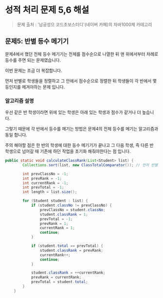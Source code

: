 # 성적 처리 문제 5,6 해설
> 문제 출처 : '남궁성으 코드초보스터디'(네이버 카페)의 자바1000제 카테고리

## 문제5: 반별 등수 메기기

문제4에서 했던 전체 등수 메기기는 전체를 점수순으로 나열한 뒤 맨 위에서부터 차례로 등수를 주면 되는 문제였습니다.  

이번 문제는 조금 더 복잡합니다.

먼저 반별로 학생들을 정렬하고 그 안에서 점수순으로 정렬한 뒤 학생들이 각 반에서 몇 등인지를 메겨야하는 문제 입니다.

### 알고리즘 설명

우선 같은 반 학생이라면 위에 있는 학생은 아래 있는 학생과 점수가 같거나 더 높습니다.  

그렇기 때문에 각 반에서 등수를 메기는 방법은 문제4의 전체 등수를 메기는 알고리즘과 동일 합니다.

주의 해야할 점은 한 반의 학생에 대한 등수 메기기가 끝나고 그 다음 학생, 즉 다른 반 학생으로 넘어갈 때 기존에 하던 작업을 초기화 해줘야한다는 점 입니다.

```java
public static void calculateClassRank(List<Student> list) {
        Collections.sort(list, new ClassTotalComparator()); // 먼저 반별 총점기준 내림차순으로 정렬한다.

        int prevClassNo = -1;
        int prevRank = -1;
        int currentRank = -1;
        int prevTotal = -1;
        int length = list.size();

        for (Student student : list) {
            if (student.classNo != prevClassNo) {
                prevClassNo = student.classNo;
                student.classRank = 1;
                prevTotal = -1;
                prevRank = 1;
                currentRank = 1;
                continue;
            }

            if (student.total == prevTotal) {
                student.classRank = prevRank;
                currentRank++;
                continue;
            }

            student.classRank = ++currentRank;
            prevRank = currentRank;
            prevTotal = student.total;
        }
    }
```



